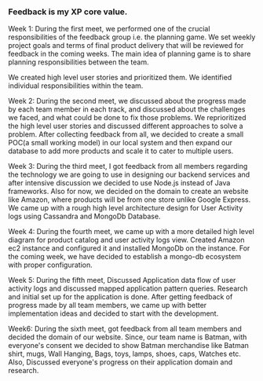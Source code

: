 ### Feedback is my XP core value.

Week 1: 
During the first meet, we performed one of the crucial responsibilities of the feedback group i.e. the planning game. We set weekly project goals and terms of final product delivery that will be reviewed for feedback in the coming weeks. The main idea of planning game is to share planning responsibilities between the team.

  We created high level user stories and prioritized them.
  We identified individual responsibilities within the team.

Week 2: 
During the second meet, we discussed about the progress made by each team member in each track, and discussed about the challenges we faced, and what could be done to fix those problems. 
We reprioritized the high level user stories and discussed different approaches to solve a problem. 
After collecting feedback from all, we decided to create a small POC(a small working model) in our local system and then expand our database to add more products and scale it to cater to multiple users.


Week 3: 
During the third meet, I got feedback from all members regarding the technology we are going to use in designing our backend services and after intensive discussion we decided to use Node.js instead of Java frameworks. 
Also for now, we decided on the domain to create an website like Amazon, where products will be from one store unlike Google Express.
We came up with a rough high level architecture design for User Activity logs using Cassandra and MongoDb Database.

Week 4:
During the fourth meet, we came up with a more detailed high level diagram for product catalog and user activity logs view. Created Amazon ec2 instance and configured it and installed MongoDb on the instance. For the coming week, we have decided to establish a mongo-db ecosystem with proper configuration.

Week 5:
During the fifth meet, Discussed Application data flow of user activity logs and discussed mapped application pattern queries. Research and  initial set up for the application is done. After getting feedback of progress made by all team members, we came up with better implementation ideas and decided to start with the development. 

Week6:
During the sixth meet, got feedback from all team members and decided the domain of our website. Since, our team name is Batman, with everyone's consent we decided to show Batman  merchandise like Batman shirt, mugs, Wall Hanging, Bags, toys, lamps, shoes, caps, Watches etc. Also, Discussed everyone's progress on their application domain and research.
